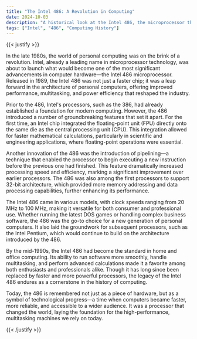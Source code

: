 ```yaml
---
title: "The Intel 486: A Revolution in Computing"
date: 2024-10-03
description: "A historical look at the Intel 486, the microprocessor that changed personal computing."
tags: ["Intel", "486", "Computing History"]
---
```


{{< justify >}}

In the late 1980s, the world of personal computing was on the brink of a revolution. Intel, already a leading name in microprocessor technology, was about to launch what would become one of the most significant advancements in computer hardware—the Intel 486 microprocessor. Released in 1989, the Intel 486 was not just a faster chip; it was a leap forward in the architecture of personal computers, offering improved performance, multitasking, and power efficiency that reshaped the industry.

Prior to the 486, Intel's processors, such as the 386, had already established a foundation for modern computing. However, the 486 introduced a number of groundbreaking features that set it apart. For the first time, an Intel chip integrated the floating-point unit (FPU) directly onto the same die as the central processing unit (CPU). This integration allowed for faster mathematical calculations, particularly in scientific and engineering applications, where floating-point operations were essential.

Another innovation of the 486 was the introduction of pipelining—a technique that enabled the processor to begin executing a new instruction before the previous one had finished. This feature dramatically increased processing speed and efficiency, marking a significant improvement over earlier processors. The 486 was also among the first processors to support 32-bit architecture, which provided more memory addressing and data processing capabilities, further enhancing its performance.

The Intel 486 came in various models, with clock speeds ranging from 20 MHz to 100 MHz, making it versatile for both consumer and professional use. Whether running the latest DOS games or handling complex business software, the 486 was the go-to choice for a new generation of personal computers. It also laid the groundwork for subsequent processors, such as the Intel Pentium, which would continue to build on the architecture introduced by the 486.

By the mid-1990s, the Intel 486 had become the standard in home and office computing. Its ability to run software more smoothly, handle multitasking, and perform advanced calculations made it a favorite among both enthusiasts and professionals alike. Though it has long since been replaced by faster and more powerful processors, the legacy of the Intel 486 endures as a cornerstone in the history of computing.

Today, the 486 is remembered not just as a piece of hardware, but as a symbol of technological progress—a time when computers became faster, more reliable, and accessible to a wider audience. It was a processor that changed the world, laying the foundation for the high-performance, multitasking machines we rely on today.

{{< /justify >}}

